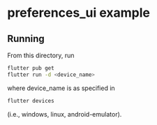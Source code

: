 # preferences_ui example

## Running

From this directory, run

```bash
flutter pub get
flutter run -d <device_name>
```

where device_name is as specified in
```bash
flutter devices
```

(i.e., windows, linux, android-emulator).
